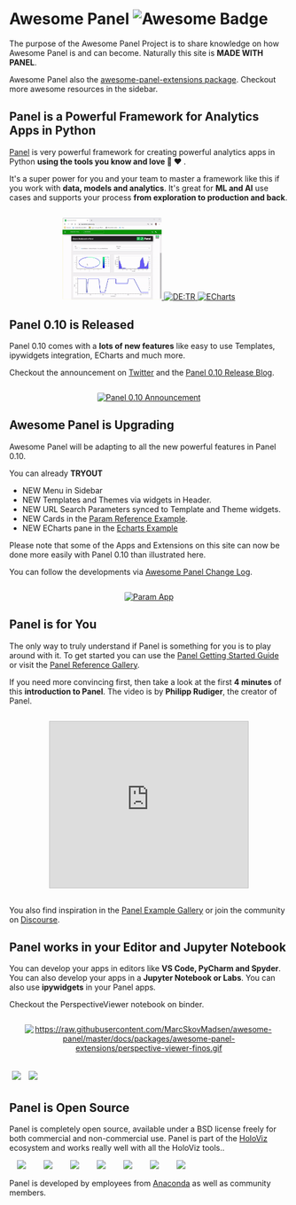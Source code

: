 # Awesome Panel ![Awesome Badge](https://cdn.rawgit.com/sindresorhus/awesome/d7305f38d29fed78fa85652e3a63e154dd8e8829/media/badge.svg)

The purpose of the Awesome Panel Project is to share knowledge on how Awesome Panel is and can become. Naturally this site is **MADE WITH PANEL**.

Awesome Panel also the [awesome-panel-extensions package](https://awesome-panel.readthedocs.io/en/latest/packages/awesome-panel-extensions/index.html). Checkout more awesome resources in the sidebar.

## Panel is a Powerful Framework for Analytics Apps in Python

[Panel](https://panel.holoviz.org) is very powerful framework for creating powerful analytics apps in Python **using the tools you know and love &#128013; &#10084; &#65039;**.

It's a super power for you and your team to master a framework like this if you work with **data, models and analytics**. It's great for **ML and AI** use cases and supports your process **from exploration to production and back**.

<div align="center" style="margin: 2em;">
<a href="classic-dashboard">
    <img
        alt="Classic Dashboard"
        src="https://github.com/MarcSkovMadsen/awesome-panel-assets/blob/master/videos/classic-dashboard-app.gif?raw=true"
        style="max-width:40%;max-height:300px;border-radius:2px;"
    >
</a><a href="detr">
    <img
        alt="DE:TR"
        src="https://github.com/MarcSkovMadsen/awesome-panel-assets/blob/master/videos/detr-app.gif?raw=true"
        style="max-width:40%;max-height:300px;border-radius:2px;"
    >
</a>
<a href="echarts">
    <img
        alt="ECharts"
        src="https://github.com/MarcSkovMadsen/awesome-panel-assets/blob/master/videos/echarts-app.gif?raw=true"
        style="max-width:80%;max-height:300px;border-radius:2px;"
    >
</a>
</div>

## Panel 0.10 is Released

Panel 0.10 comes with a **lots of new features** like easy to use Templates, ipywidgets integration, ECharts and much more.

Checkout the announcement on [Twitter](https://twitter.com/Panel_org/status/1320713884261621760) and the [Panel 0.10 Release Blog](http://blog.holoviz.org/panel_0.10.0.html).

<div align="center" style="margin: 2em;">
<a href="https://twitter.com/Panel_org/status/1320713884261621760" target="_blank">
    <img
        alt="Panel 0.10 Announcement"
        src="https://github.com/MarcSkovMadsen/awesome-panel-assets/blob/master/videos/panel-010-announcement.gif?raw=true"
        style="max-width: 500px;max-height:400px;border-radius:2px;"
    >
</a>
</div>

## Awesome Panel is Upgrading

Awesome Panel will be adapting to all the new powerful features in Panel 0.10.

You can already **TRYOUT**

- NEW Menu in Sidebar
- NEW Templates and Themes via widgets in Header.
- NEW URL Search Parameters synced to Template and Theme widgets.
- NEW Cards in the [Param Reference Example](param-reference).
- NEW ECharts pane in the [Echarts Example](echarts)

Please note that some of the Apps and Extensions on this site can now be done more easily with Panel 0.10 than illustrated here.

You can follow the developments via [Awesome Panel Change Log](https://discourse.holoviz.org/t/awesome-panel-org-change-log/66).

<div align="center" style="margin: 2em;">
<a href="param-reference" target="_blank">
    <img
        alt="Param App"
        src="https://github.com/MarcSkovMadsen/awesome-panel-assets/blob/master/videos/param-app.gif?raw=true"
        style="max-width: 80%;max-height:400px;border-radius:2px;"
    >
</a>
</div>

## Panel is for You

The only way to truly understand if Panel is something for you is to play around with it. To get started you can use the [Panel Getting Started Guide](http://panel.pyviz.org/getting_started/index.html) or visit the [Panel Reference Gallery](https://panel.pyviz.org/reference/index.html).

If you need more convincing first, then take a look at the first **4 minutes** of this **introduction to Panel**. The video is by **Philipp Rudiger**, the creator of Panel.

<div align="center" style="margin: 2em">
    <iframe src="https://www.youtube.com/embed/Ohr29FJjBi0" frameborder="0" allow="accelerometer; autoplay; clipboard-write; encrypted-media; gyroscope; picture-in-picture" allowfullscreen style="width: 80%;height:300px;margin-left: auto;margin-right:auto; border: 1px silver solid"></iframe>
</div>

You also find inspiration in the [Panel Example Gallery](http://panel.pyviz.org/gallery/index.html) or join the community on [Discourse](https://discourse.holoviz.org/).

## Panel works in your Editor and Jupyter Notebook

You can develop your apps in editors like **VS Code, PyCharm and Spyder**. You can also develop your apps in a **Jupyter Notebook or Labs**. You can also use **ipywidgets** in your Panel apps.

Checkout the PerspectiveViewer notebook on binder.

<div align="center" style="margin: 2em;">
<a class="reference external" href="https://mybinder.org/v2/gh/marcskovmadsen/awesome-panel-extensions/master?filepath=examples%2Freference%2Fwidgets%2FPerspectiveViewer.ipynb" target="_blank"><img alt="https://raw.githubusercontent.com/MarcSkovMadsen/awesome-panel/master/docs/packages/awesome-panel-extensions/perspective-viewer-finos.gif" src="https://raw.githubusercontent.com/MarcSkovMadsen/awesome-panel/master/docs/packages/awesome-panel-extensions/perspective-viewer-finos.gif" style="max-height:400px"></a>
</div>

<a class="reference external" href="https://mybinder.org/v2/gh/MarcSkovMadsen/awesome-panel-extensions/master?filepath=examples%2Freference%2Fwidgets%2FPerspectiveViewer.ipynb" target="_blank"><img src="https://mybinder.org/badge_logo.svg" style="height:25px;display:inline;margin:5px"></a> <a class="reference external" href="https://nbviewer.jupyter.org/github/MarcSkovMadsen/awesome-panel-extensions/blob/master/examples/reference/widgets/PerspectiveViewer.ipynb" target="_blank"><img src="https://raw.githubusercontent.com/jupyter/design/master/logos/Badges/nbviewer_badge.svg" style="height:25px;display:inline;margin:5px"></a>

## Panel is Open Source

Panel is completely open source, available under a BSD license freely for both commercial and non-commercial use. Panel is part of the [HoloViz](https://holoviz.org/) ecosystem and works really well with all the HoloViz tools..

[<img src="https://holoviz.org/assets/panel.png" height="60" style="margin-right:1em;margin-left: 1em">](https://panel.pyviz.org)
[<img src="https://holoviz.org/assets/hvplot.png" height="60" style="margin-right:1em;margin-left: 1em">](https://hvplot.pyviz.org)
[<img src="https://holoviz.org/assets/holoviews.png" height="60" style="margin-right:1em;margin-left: 1em">](https://holoviews.org)
[<img src="https://holoviz.org/assets/geoviews.png" height="60" style="margin-right:1em;margin-left: 1em">](http://geoviews.org)
[<img src="https://holoviz.org/assets/datashader.png" height="60" style="margin-right:1em;margin-left: 1em">](http://datashader.org)
[<img src="https://holoviz.org/assets/param.png" height="60" style="margin-right:1em;margin-left: 1em">](https://param.pyviz.org)
[<img src="https://holoviz.org/assets/colorcet.png" height="60" style="margin-right:1em;margin-left: 1em">](https://colorcet.pyviz.org)

Panel is developed by employees from [Anaconda](https://anaconda.com) as well as community members.

<br/><br/><br/>
